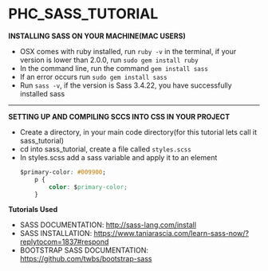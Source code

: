 # PHC_SASS_TUTORIAL

**INSTALLING SASS ON YOUR MACHINE(MAC USERS)**
* OSX comes with ruby installed, run `ruby -v` in the terminal, if your version is lower than 2.0.0, run `sudo gem install ruby`
* In the command line, run the command `gem install sass`
* If an error occurs run `sudo gem install sass`
* Run `sass -v`, if the version is Sass 3.4.22, you have successfully installed sass

***

**SETTING UP AND COMPILING SCCS INTO CSS IN YOUR PROJECT**
* Create a directory, in your main code directory(for this tutorial lets call it sass_tutorial)
* cd into sass_tutorial, create a file called `styles.scss`
* In styles.scss add a sass variable and apply it to an element
	```css
	$primary-color: #009900;
		p {
			color: $primary-color;
		}
	```














**Tutorials Used** 
* SASS DOCUMENTATION: http://sass-lang.com/install
* SASS INSTALLATION: https://www.taniarascia.com/learn-sass-now/?replytocom=1837#respond
* BOOTSTRAP SASS DOCUMENTATION: https://github.com/twbs/bootstrap-sass